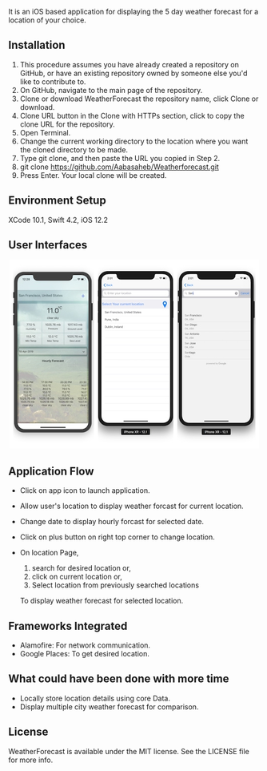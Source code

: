 It is an iOS based application for displaying the 5 day weather forecast for a location of your choice.

## Installation

1. This procedure assumes you have already created a repository on GitHub, or have an existing repository owned by someone else you'd like to contribute to.
2. On GitHub, navigate to the main page of the repository.
3. Clone or download WeatherForecast the repository name, click Clone or download.
4. Clone URL button in the Clone with HTTPs section, click to copy the clone URL for the repository.
5. Open Terminal.
6. Change the current working directory to the location where you want the cloned directory to be made.
7. Type git clone, and then paste the URL you copied in Step 2.
8. git clone https://github.com/Aabasaheb/Weatherforecast.git
9. Press Enter. Your local clone will be created.

## Environment Setup

XCode 10.1,
Swift 4.2,
iOS 12.2

## User Interfaces

<p align="center">
  <img src="https://github.com/Aabasaheb/WeatherForecast/blob/master/Weather%20Screenshots/weatherForecastScreenshots.jpg"/>
</p>

## Application Flow

- Click on app icon to launch application.
- Allow user's location to display weather forcast for current location.
- Change date to display hourly forcast for selected date.
- Click on plus button on right top corner to change location.
- On location Page, 
    1. search for desired location or,
    2. click on current location or,
    3. Select location from previously searched locations
    
    To display weather forecast for selected location.

## Frameworks Integrated

- Alamofire: For network communication.
- Google Places: To get desired location.

## What could have been done with more time

- Locally store location details using core Data.
- Display multiple city weather forecast for comparison.

## License

WeatherForecast is available under the MIT license. See the LICENSE file for more info.

